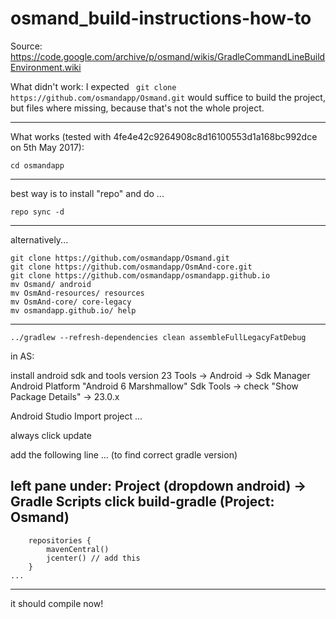 # osmand_build-instructions-how-to
Source:
https://code.google.com/archive/p/osmand/wikis/GradleCommandLineBuildEnvironment.wiki

What didn't work:
I expected ` git clone https://github.com/osmandapp/Osmand.git` would suffice to build the project, but files where missing, because that's not the whole project.

----

What works (tested with 4fe4e42c9264908c8d16100553d1a168bc992dce on 5th May 2017):
```mkdir osmandapp
cd osmandapp
```
--------------------
best way is to install "repo" and do ...
```repo init -u https://github.com/osmandapp/OsmAnd-manifest.git -m android_build.xml
repo sync -d
```
------------
alternatively... 
```git clone https://github.com/osmandapp/OsmAnd-resources.git
git clone https://github.com/osmandapp/Osmand.git
git clone https://github.com/osmandapp/OsmAnd-core.git
git clone https://github.com/osmandapp/osmandapp.github.io
mv Osmand/ android
mv OsmAnd-resources/ resources
mv OsmAnd-core/ core-legacy
mv osmandapp.github.io/ help
```
------------
```cd android/OsmAnd
../gradlew --refresh-dependencies clean assembleFullLegacyFatDebug
```
in AS:

install android sdk and tools version 23
Tools -> Android -> Sdk Manager
Android Platform "Android 6 Marshmallow"
Sdk Tools -> check "Show Package Details" -> 23.0.x

Android Studio
Import project ...

always click update

add the following line ... (to find correct gradle version)

left pane under:
Project (dropdown android) -> Gradle Scripts
click build-gradle (Project: Osmand)
---------------------------
```buildscript {
    repositories {
        mavenCentral()
        jcenter() // add this
    }
...
```
------------------------------

it should compile now!
